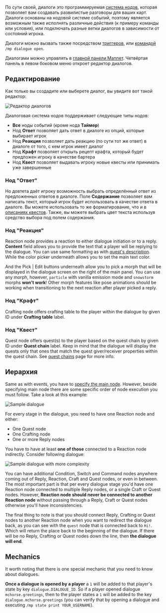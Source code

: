 По сути своей, диалоги это программируемая [система нодов](./Nodes), которая позволяет вам создавать развилистые разговоры для ваших карт. Диалоги основаны на нодовой системе событий, поэтому является возможным также исполнять различные действия (к примеру команды или условия), или подключать разные ветки диалогов в зависимости от состояний игрока.
 
Диалоги можно вызвать также посредством [триггеров](./Trigger), или [командой](https://github.com/mchorse/mappet/wiki/Commands#dialogue-commands) `/mp dialogue open`.
 
Диалогами можно управлять в [главной панели Маппет](./Mappet-dashboard). Четвёртая панель в левом боковом меню откроет редактор диалогов.
 
## Редактирование
 
Как только вы создадите или выберете диалог, вы увидите вот такой редактор:
 
![Редактор диалогов](https://i.imgur.com/vbNscqe.png)
 
Диалоговая система нодов поддерживает следующие типы нодов:
 
* **Все** ноды событий (кроме нода **Таймер**)
* Нод **Ответ** позволяет дать ответ в диалоге из опций, которые выбирает игрок
* Нод **Реакция** позволяет дать реакцию (по сути тот же ответ) в диалоге от того, с кем игрок имеет диалог
* Нод **Крафт** позволяет открыть рецепт крафта, который будет предложен игроку в качестве бартера
* Нод **Квест** позволяет выдавать игроку новые квесты или принимать уже завершенные
 
### Нод "Ответ"
 
Но довтета даёт игроку возможность выбрать определённый ответ из предложенных ответов в диалоге. Поле **Содержание** позволяет вам написать текст, который игрок будет использовать в качестве ответа в диалоге. Вы можете использовать то же форматирование, что и в [описаниях квестов](./Quests#descriptions-formatting). Также, вы можете выбрать цвет текста используя средство выбора под полем содержания.
 
### Нод "Реакция"
 
Reaction node provides a reaction to either dialogue initiation or to a reply. **Content** field allows you to provide the text that a player will be replying to the dialogue. You can use same formatting as with [quest's description](./Quests#descriptions-formatting). While the color picker underneath allows you to set the main text color.
 
And the Pick | Edit buttons underneath allow you to pick a morph that will be displayed in the dialogue screen on the right of the main panel. You can use any morph, however, `particle` with vanilla emission mode and `snowstorm` morphs **won't work**! Other morph features like pose animations should be working when transitioning to the next reaction after player picked a reply.
 
### Нод "Крафт"
 
Crafting node offers crafting table to the player within the dialogue by given ID under **Crafting table** label. 
 
### Нод "Квест"
 
Quest node offers quest(s) to the player based on the quest chain by given ID under **Quest chain** label. Keep in mind that the dialogue will display the quests only that ones that match the quest giver/receiver properties within the quest chain. See [quest chains](./Quest-chains#quest-node) page for more info.
 
## Иерархия
 
Same as with events, you have to [specify the main node](./Events#hierarchy). However, beside specifying main node there are some specific order of node execution you must follow. Take a look at this example: 
 
![Sample dialogue](https://i.imgur.com/GO9qmEl.png)
 
For every stage in the dialogue, you need to have one Reaction node and either:
 
* One Quest node
* One Crafting node
* One or more Reply nodes
 
You have to have at least **one of those** connected to a Reaction node indirectly. Consider following dialogue:
 
![Sample dialogue with more complexity](https://i.imgur.com/GDrmfVv.png)
 
You can have additional Condition, Switch and Command nodes anywhere coming out of Reply, Reaction, Craft and Quest nodes, or even in between. The most important part is that per every dialogue stage you'd have one Reaction node connected to multiple Reply nodes, or a single Craft or Quest nodes. However, **Reaction node should never be connected to another Reaction node** without passing through a Reply, Craft or Quest nodes otherwise you'll have inconsistencies.
 
The final thing to note is that you should connect Reply, Crafting or Quest nodes to another Reaction node when you want to redirect the dialogue back, as you can see with the `quest` node that is connected back to `Hi!`. Which will return the place back to the beginning of the dialogue. If there will be no Reply, Crafting or Quest nodes down the line, then **the dialogue will end**.
 
## Mechanics
 
It worth noting that there is one special mechanic that you need to know about dialogues. 
 
**Once a dialogue is opened by a player** a `1` will be added to that player's state by key `dialogue.DIALOGUE_ID`. So if a player opened dialogue `mchorse.greetings`, then to the player states a `1` will be added to the key `dialogue.mchorse.greetings` (you can verify that by opening a dialogue and executing `/mp state print YOUR_USERNAME`).
